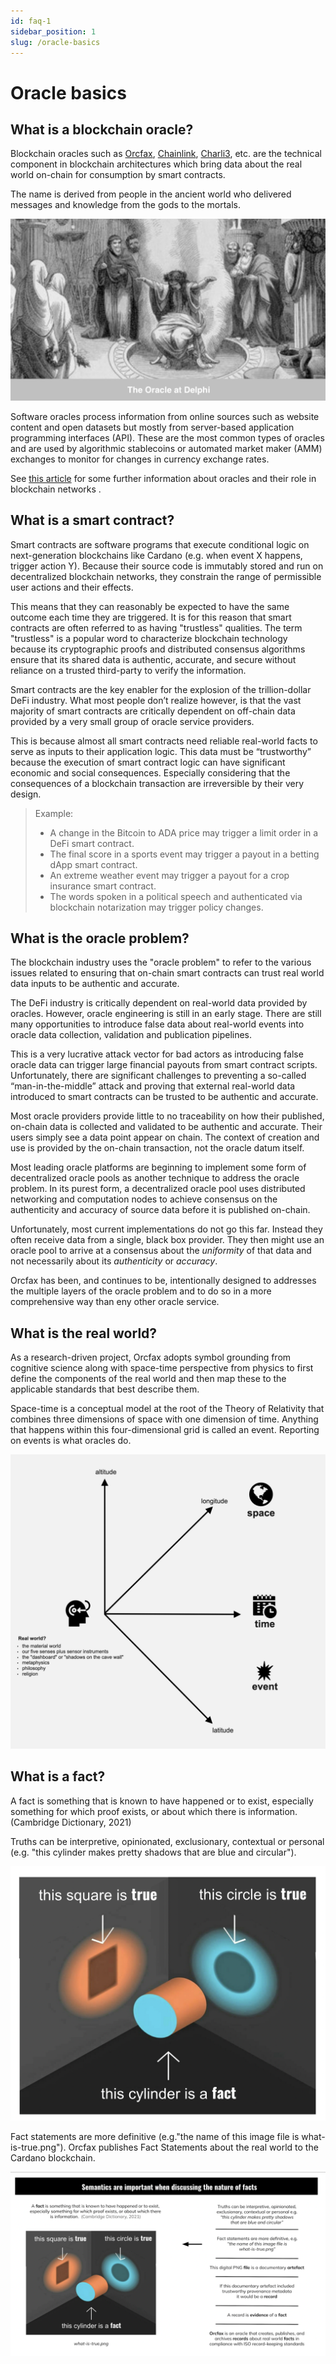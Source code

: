 ```yaml
---
id: faq-1
sidebar_position: 1
slug: /oracle-basics
---
```


# Oracle basics

## What is a blockchain oracle?

Blockchain oracles such as [Orcfax][oracle-1], [Chainlink][oracle-2],
[Charli3][oracle-3], etc. are the technical component in blockchain
architectures which bring data about the real world on-chain for consumption by
smart contracts.

The name is derived from people in the ancient world who delivered messages and
knowledge from the gods to the mortals.

![The oracle at Delphi](/img/oracle-of-delphi-bw.png)

Software oracles process information from online sources such as website
content and open datasets but mostly from server-based application programming
interfaces (API). These are the most common types of oracles and are used by
algorithmic stablecoins or automated market maker (AMM) exchanges to monitor for
changes in currency exchange rates.

See [this article](https://cointelegraph.com/learn/what-is-a-blockchain-oracle-and-how-does-it-work)
for some further information about oracles and their role in blockchain networks
.

[oracle-1]: https://orcfax.io/
[oracle-2]: https://chain.link
[oracle-3]: https://charli3.io

## What is a smart contract?

Smart contracts are software programs that execute conditional logic on
next-generation blockchains like Cardano (e.g. when event X happens, trigger
action Y). Because their source code is immutably stored and run on
decentralized blockchain networks, they constrain the range of permissible user
actions and their effects.

This means that they can reasonably be expected to have the same outcome each
time they are triggered. It is for this reason that smart contracts are often
referred to as having "trustless" qualities. The term "trustless" is a popular
word to characterize blockchain technology because its cryptographic proofs and
distributed consensus algorithms ensure that its shared data is authentic,
accurate, and secure without reliance on a trusted third-party to verify the
information.

Smart contracts are the key enabler for the explosion of the trillion-dollar
DeFi industry. What most people don’t realize however, is that the vast
majority of smart contracts are critically dependent on off-chain data
provided by a very small group of oracle service providers.

This is because almost all smart contracts need reliable real-world facts to
serve as inputs to their application logic. This data must be “trustworthy”
because the execution of smart contract logic can have significant economic
and social consequences. Especially considering that the consequences of a
blockchain transaction are irreversible by their very design.

> Example:
>
> -   A change in the Bitcoin to ADA price may trigger a limit order in a DeFi
>     smart contract.
> -   The final score in a sports event may trigger a payout in a betting dApp
>     smart contract.
> -   An extreme weather event may trigger a payout for a crop insurance smart
>     contract.
> -   The words spoken in a political speech and authenticated via blockchain
>     notarization may trigger policy changes.

## What is the oracle problem?

The blockchain industry uses the "oracle problem" to refer to the various
issues related to ensuring that on-chain smart contracts can trust real world
data inputs to be authentic and accurate.

The DeFi industry is critically dependent on real-world data
provided by oracles. However, oracle engineering is still in an early stage.
There are still many opportunities to introduce false data about real-world
events into oracle data collection, validation and publication pipelines.

This is a very lucrative attack vector for bad actors as introducing false
oracle data can trigger large financial payouts from smart contract scripts.
Unfortunately, there are significant challenges to preventing a so-called
“man-in-the-middle” attack and proving that external real-world data introduced
to smart contracts can be trusted to be authentic and accurate.

Most oracle providers provide little to no traceability on how their
published, on-chain data is collected and validated to be authentic and
accurate. Their users simply see a data point appear on chain. The
context of creation and use is provided by the on-chain transaction, not the
oracle datum itself.

Most leading oracle platforms are beginning to implement some form of
decentralized oracle pools as another technique to address the oracle problem.
In its purest form, a decentralized oracle pool uses distributed networking and
computation nodes to achieve consensus on the authenticity and accuracy of
source data before it is published on-chain.

Unfortunately, most current implementations do not go this far. Instead they
often receive data from a single, black box provider. They then might use an
oracle pool to arrive at a consensus about the _uniformity_ of that data and
not necessarily about its _authenticity_ or _accuracy_.

Orcfax has been, and continues to be, intentionally designed to addresses
the multiple layers of the oracle problem and to do so in a more comprehensive
way than eny other oracle service.

## What is the real world?

As a research-driven project, Orcfax adopts symbol grounding from cognitive
science along with space-time perspective from physics to first define the
components of the real world and then map these to the applicable standards
that best describe them.

Space-time is a conceptual model at the root of the Theory of Relativity that
combines three dimensions of space with one dimension of time. Anything that
happens within this four-dimensional grid is called an event. Reporting on
events is what oracles do.

![What is the real world?](/img/2023-09-30--Orcfax-What-Is-The-Real-World.jpg)

## What is a fact?

A fact is something that is known to have happened or to exist, especially
something for which proof exists, or about which there is information.
(Cambridge Dictionary, 2021)

Truths can be interpretive, opinionated, exclusionary, contextual or personal
(e.g. "this cylinder makes pretty shadows that are blue and circular").

![Facts lead to truths](/img/2023-09-05--Orcfax--The-Nature-Of-Facts.png)

Fact statements are more definitive
(e.g."the name of this image file is what-is-true.png"). Orcfax publishes Fact
Statements about the real world to the Cardano blockchain.

![The nature of facts](/img/2023-09-06--Orcfax--Nature-of-Facts.png)
